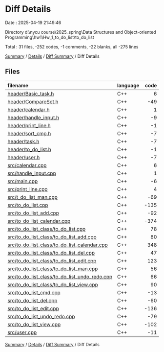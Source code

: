 # Diff Details

Date : 2025-04-19 21:49:46

Directory d:\\nycu course\\2025_spring\\Data Structures and Object-oriented Programming\\hw1\\Hw_1_to_do_list\\to_do_list

Total : 31 files,  -252 codes, -1 comments, -22 blanks, all -275 lines

[Summary](results.md) / [Details](details.md) / [Diff Summary](diff.md) / Diff Details

## Files
| filename | language | code | comment | blank | total |
| :--- | :--- | ---: | ---: | ---: | ---: |
| [header/Basic\_task.h](/header/Basic_task.h) | C++ | 6 | 0 | 0 | 6 |
| [header/CompareSet.h](/header/CompareSet.h) | C++ | -49 | 0 | -9 | -58 |
| [header/calendar.h](/header/calendar.h) | C++ | 1 | 0 | 1 | 2 |
| [header/handle\_input.h](/header/handle_input.h) | C++ | -9 | 0 | 0 | -9 |
| [header/print\_line.h](/header/print_line.h) | C++ | -1 | 0 | 0 | -1 |
| [header/sort\_cmp.h](/header/sort_cmp.h) | C++ | -7 | 0 | 0 | -7 |
| [header/task.h](/header/task.h) | C++ | -7 | 0 | 0 | -7 |
| [header/to\_do\_list.h](/header/to_do_list.h) | C++ | -1 | 0 | 0 | -1 |
| [header/user.h](/header/user.h) | C++ | -7 | 0 | -1 | -8 |
| [src/calendar.cpp](/src/calendar.cpp) | C++ | 6 | 0 | 1 | 7 |
| [src/handle\_input.cpp](/src/handle_input.cpp) | C++ | 1 | 0 | 2 | 3 |
| [src/main.cpp](/src/main.cpp) | C++ | -6 | 0 | 2 | -4 |
| [src/print\_line.cpp](/src/print_line.cpp) | C++ | 4 | 0 | 0 | 4 |
| [src/t\_do\_list\_man.cpp](/src/t_do_list_man.cpp) | C++ | -69 | 0 | -9 | -78 |
| [src/to\_do\_list.cpp](/src/to_do_list.cpp) | C++ | -135 | -1 | -29 | -165 |
| [src/to\_do\_list\_add.cpp](/src/to_do_list_add.cpp) | C++ | -92 | 0 | -17 | -109 |
| [src/to\_do\_list\_calendar.cpp](/src/to_do_list_calendar.cpp) | C++ | -374 | -2 | -95 | -471 |
| [src/to\_do\_list\_class/to\_do\_list.cpp](/src/to_do_list_class/to_do_list.cpp) | C++ | 78 | 0 | 19 | 97 |
| [src/to\_do\_list\_class/to\_do\_list\_add.cpp](/src/to_do_list_class/to_do_list_add.cpp) | C++ | 80 | 0 | 17 | 97 |
| [src/to\_do\_list\_class/to\_do\_list\_calendar.cpp](/src/to_do_list_class/to_do_list_calendar.cpp) | C++ | 348 | 2 | 96 | 446 |
| [src/to\_do\_list\_class/to\_do\_list\_del.cpp](/src/to_do_list_class/to_do_list_del.cpp) | C++ | 47 | 0 | 14 | 61 |
| [src/to\_do\_list\_class/to\_do\_list\_edit.cpp](/src/to_do_list_class/to_do_list_edit.cpp) | C++ | 123 | 0 | 24 | 147 |
| [src/to\_do\_list\_class/to\_do\_list\_man.cpp](/src/to_do_list_class/to_do_list_man.cpp) | C++ | 56 | 0 | 9 | 65 |
| [src/to\_do\_list\_class/to\_do\_list\_undo\_redo.cpp](/src/to_do_list_class/to_do_list_undo_redo.cpp) | C++ | 66 | 1 | 13 | 80 |
| [src/to\_do\_list\_class/to\_do\_list\_view.cpp](/src/to_do_list_class/to_do_list_view.cpp) | C++ | 90 | 1 | 13 | 104 |
| [src/to\_do\_list\_cmd.cpp](/src/to_do_list_cmd.cpp) | C++ | -13 | 0 | -5 | -18 |
| [src/to\_do\_list\_del.cpp](/src/to_do_list_del.cpp) | C++ | -60 | 0 | -14 | -74 |
| [src/to\_do\_list\_edit.cpp](/src/to_do_list_edit.cpp) | C++ | -136 | 0 | -23 | -159 |
| [src/to\_do\_list\_undo\_redo.cpp](/src/to_do_list_undo_redo.cpp) | C++ | -79 | -1 | -13 | -93 |
| [src/to\_do\_list\_view.cpp](/src/to_do_list_view.cpp) | C++ | -102 | -1 | -14 | -117 |
| [src/user.cpp](/src/user.cpp) | C++ | -11 | 0 | -4 | -15 |

[Summary](results.md) / [Details](details.md) / [Diff Summary](diff.md) / Diff Details
